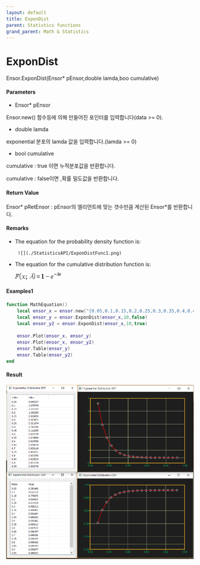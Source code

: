 ```yaml
---
layout: default
title: ExponDist
parent: Statistics functions
grand_parent: Math & Statistics
---
```


# ExponDist

Ensor.ExponDist\(Ensor\* pEnsor,double lamda,boo cumulative\)

#### Parameters

* Ensor\* pEnsor

Ensor.new\(\) 함수등에 의해 만들어진 포인터를 입력합니다\(data &gt;= 0\).

* double lamda

exponential 분포의 lamda 값을 입력합니다.\(lamda &gt;= 0\)

* bool cumulative 

cumulative  : true 이면 누적분포값을 반환합니다.

cumulative  : false이면 ,확률 밀도값을 반환합니다.

#### Return Value

Ensor\* pRetEnsor : pEnsor의 엘리먼트에 맞는 갯수만큼 계산된 Ensor\*를 반환합니다.

#### Remarks

* The equation for the probability density function is:

       ![](./StatisticsAPI/ExponDistFunc1.png)

* The equation for the cumulative distribution function is:

  ![](./StatisticsAPI/ExponDistFuncCdf.png)

#### Examples1

```lua
function MathEquation()
 	local ensor_x = ensor.new("{0.05,0.1,0.15,0.2,0.25,0.3,0.35,0.4,0.45,0.5,0.55,0.6,0.65,0.7,0.75,0.8,0.85,0.9,0.95}")
 	local ensor_y = ensor.ExponDist(ensor_x,10,false)
	local ensor_y2 = ensor.ExponDist(ensor_x,10,true)

 	ensor.Plot(ensor_x, ensor_y)
	ensor.Plot(ensor_x, ensor_y2)
 	ensor.Table(ensor_y)
	ensor.Table(ensor_y2)
end 
```

#### Result

![](./StatisticsAPI/ExponDistResult.png)

